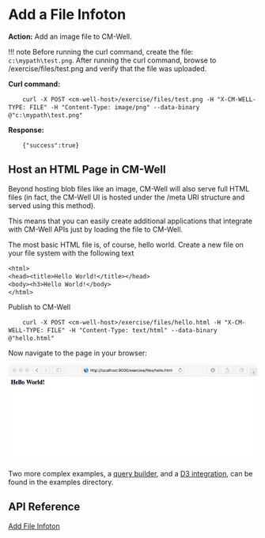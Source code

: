 # Add a File Infoton


**Action:** Add an image file to CM-Well.

!!! note
	Before running the curl command, create the file: `c:\mypath\test.png`. After running the curl command, browse to <cm-well-host>/exercise/files/test.png and verify that the file was uploaded.

**Curl command:**

```
    curl -X POST <cm-well-host>/exercise/files/test.png -H "X-CM-WELL-TYPE: FILE" -H "Content-Type: image/png" --data-binary @"c:\mypath\test.png"
```

**Response:**

```
    {"success":true}
```

## Host an HTML Page in CM-Well

Beyond hosting blob files like an image, CM-Well will also serve full HTML files (in fact, the CM-Well UI is hosted under the /meta URI structure and served using this method).

This means that you can easily create additional applications that integrate with CM-Well APIs just by loading the file to CM-Well.

The most basic HTML file is, of course, hello world. Create a new file on your file system with the following text

```
<html>
<head><title>Hello World!</title></head>
<body><h3>Hello World!</body>
</html>
```

Publish to CM-Well

```
    curl -X POST <cm-well-host>/exercise/files/hello.html -H "X-CM-WELL-TYPE: FILE" -H "Content-Type: text/html" --data-binary @"hello.html"
```

Now navigate to the page in your browser:

<img src="../../_Images/hello_world.png"/>

Two more complex examples, a [query builder](../../examples/search_builder.html), and a [D3 integration](../../examples/visualizer/index.html), can be found in the examples directory.

## API Reference
[Add File Infoton](../../APIReference/Update/API.Update.AddFileInfoton.md)



